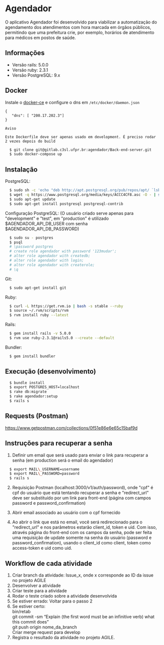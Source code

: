 Agendador
=========

O aplicativo Agendador foi desenvolvido para viabilizar a automatização do agendamento dos atendimentos com hora marcada em órgãos públicos, permitindo que uma prefeitura crie, por exemplo, horários de atendimento para médicos em postos de saúde.

Informações
-----------

* Versão rails: 5.0.0
* Versão ruby: 2.3.1
* Versão PostgreSQL: 9.x

## Docker
Instale o [docker-ce](https://docs.docker.com/install/) e configure o dns em `/etc/docker/daemon.json`
```
{
   "dns": [ "200.17.202.3"]
}
```

```
Aviso

Este Dockerfile deve ser apenas usado em development. É preciso rodar 2 vezes depois do build

```
```bash
  $ git clone git@gitlab.c3sl.ufpr.br:agendador/Back-end-server.git
  $ sudo docker-compose up
```

## Instalação
PostgreSQL:
```bash
  $ sudo sh -c 'echo "deb http://apt.postgresql.org/pub/repos/apt/ `lsb_release -cs`-pgdg main" >> /etc/apt/sources.list.d/pgdg.list'
  $ wget -q https://www.postgresql.org/media/keys/ACCC4CF8.asc -O - | sudo apt-key add -
  $ sudo apt-get update
  $ sudo apt-get install postgresql postgresql-contrib
```

Configuração PostgreSQL: (O usuário criado serve apenas para "development" e "test", em "production" é utilizado $AGENDADOR\_API\_DB\_USER com senha $AGENDADOR\_API\_DB\_PASSWORD)
```bash
  $ sudo su - postgres
  $ psql
  # \password postgres
  # create role agendador with password '123mudar';
  # alter role agendador with createdb;
  # alter role agendador with login;
  # alter role agendador with createrole;
  # \q
```

Git:
```bash
  $ sudo apt-get install git
```

Ruby:
```bash
  $ curl -L https://get.rvm.io | bash -s stable --ruby
  $ source ~/.rvm/scripts/rvm
  $ rvm install ruby --latest
```

Rails:
```bash
  $ gem install rails -v 5.0.0
  $ rvm use ruby-2.3.1@rails5.0 --create --default
```

Bundler:
```bash
  $ gem install bundler
```

## Execução (desenvolvimento)
```bash
  $ bundle install
  $ export POSTGRES_HOST=localhost
  $ rake db:migrate
  $ rake agendador:setup
  $ rails s
```

## Requests (Postman)
https://www.getpostman.com/collections/0f51e86e6e65c15baf9d

## Instruções para recuperar a senha
1. Definir um email que será usado para enviar o link para recuperar a senha (em production será o email do agendador)
```bash
  $ export MAIL\_USERNAME=username
  $ export MAIL\_PASSWORD=password
  $ rails s
```

2. Requisição Postman (localhost:3000/v1/auth/password), onde "cpf" é cpf do usuário que está tentando recuperar a senha e "redirect\_url" deve ser substituído por um link para front-end (página com campos password e password\_confirmation)

3. Abrir email associado ao usuário com o cpf fornecido

4. Ao abrir o link que está no email, você será redirecionado para o "redirect\_url" e nos parâmetros estarão client\_id, token e uid. Com isso, através página do front-end com os campos da senha, pode ser feita uma requisição de update somente na senha do usuário (password e password\_confirmation), usando o client\_id como client, token como access-token e uid como uid.
              

## Workflow de cada atividade
1. Criar branch da atividade: Issue\_x, onde x corresponde ao ID da issue no projeto AGILE
2. Desenvolver a atividade
3. Criar teste para a atividade
4. Rodar o teste criado sobre a atividade desenvolvida
  1. Se estiver errado:
     Voltar para o passo 2
  2. Se estiver certo:  
     bin/retab  
     git commit -sm “Explain (the first word must be an infinitive verb) what this commit does”  
     git push origin nome\_da\_branch  
     Criar merge request para develop  
  3. Registra o resultado da atividade no projeto AGILE.
